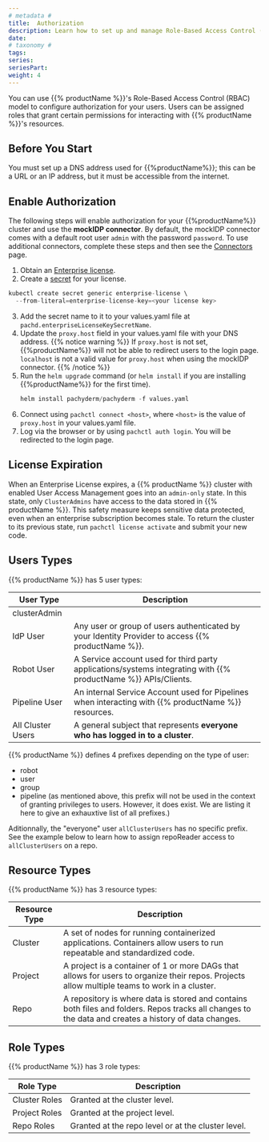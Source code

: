 ```yaml
---
# metadata # 
title:  Authorization
description: Learn how to set up and manage Role-Based Access Control (RBAC).
date: 
# taxonomy #
tags: 
series:
seriesPart:
weight: 4
---
```


You can use {{% productName %}}'s Role-Based Access Control (RBAC) model to configure authorization for your users. Users can be assigned roles that grant certain permissions for interacting with {{% productName %}}'s resources. 

## Before You Start 

You must set up a DNS address used for {{%productName%}}; this can be a URL or an IP address, but it must be accessible from the internet.

## Enable Authorization

The following steps will enable authorization for your {{%productName%}} cluster and use the **mockIDP connector**. By default, the mockIDP connector comes with a default root user `admin` with the password `password`. To use additional connectors, complete these steps and then see the [Connectors](/{{%release%}}/set-up/connectors) page.

1. Obtain an [Enterprise license](/{{%release%}}/set-up/enterprise).
2. Create a [secret](/{{%release%}}/manage/secrets) for your license.
 ```s
 kubectl create secret generic enterprise-license \
   --from-literal=enterprise-license-key=<your license key>
 ```
3. Add the secret name to it to your values.yaml file at `pachd.enterpriseLicenseKeySecretName`.
4. Update the `proxy.host` field in your values.yaml file with your DNS address.
  {{% notice warning %}}
   If `proxy.host` is not set, {{%productName%}} will not be able to redirect users to the login page. `localhost` is not a valid value for `proxy.host` when using the mockIDP connector.
  {{% /notice %}}
5. Run the `helm upgrade` command (or `helm install` if you are installing {{%productName%}} for the first time).
   ```s
   helm install pachyderm/pachyderm -f values.yaml
   ```
6. Connect using `pachctl connect <host>`, where `<host>` is the value of `proxy.host` in your values.yaml file.
7. Log via the browser or by using `pachctl auth login`. You will be redirected to the login page.



## License Expiration 
When an Enterprise License expires, a
{{% productName %}} cluster with enabled User Access Management goes into an
`admin-only` state. In this state, only `ClusterAdmins` have
access to the data stored in {{% productName %}}. This safety measure keeps sensitive data protected, even when an enterprise subscription becomes stale. To return the cluster to its previous state, run `pachctl license activate` and submit your new code.


## Users Types
{{% productName %}} has 5 user types:

|User Type| Description|
|-|-|
|clusterAdmin| |
|IdP User| Any user or group of users authenticated by your Identity Provider to access {{% productName %}}.|
|Robot User|A Service account used for third party applications/systems integrating with {{% productName %}} APIs/Clients.|
|Pipeline User| An internal Service Account used for Pipelines when interacting with {{% productName %}} resources.|
|All Cluster Users|A general subject that represents **everyone who has logged in to a cluster**.|

  {{% productName %}} defines 4 prefixes depending on the type of user:

  - robot
  - user
  - group
  - pipeline (as mentioned above, this prefix will not be used in the context of granting privileges to users. However, it does exist. We are listing it here to give an exhauxtive list of all prefixes.)

  Aditionnally, the "everyone" user `allClusterUsers` has no specific prefix. See the example below to learn how to assign repoReader access to `allClusterUsers` on a repo.

## Resource Types
{{% productName %}} has 3 resource types:

|Resource Type| Description|
|-|-|
|Cluster| A set of nodes for running containerized applications. Containers allow users to run repeatable and standardized code. |
|Project| A project is a container of 1 or more DAGs that allows for users to organize their repos. Projects allow multiple teams to work in a cluster.|
|Repo| A repository is where data is stored and contains both files and folders. Repos tracks all changes to the data and creates a history of data changes.|

## Role Types 
{{% productName %}} has 3 role  types:

|Role Type| Description|
|-|-|
|Cluster Roles| Granted at the cluster level.|
|Project Roles| Granted at the project level.|
|Repo Roles|  Granted at the repo level or at the cluster level.|
